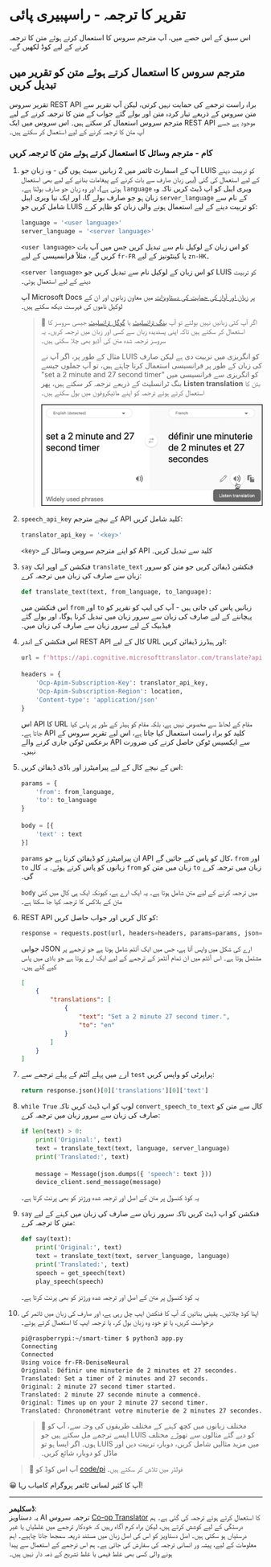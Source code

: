 <!--
CO_OP_TRANSLATOR_METADATA:
{
  "original_hash": "bbb5aa34221fe129dd3ce4d9ec33831a",
  "translation_date": "2025-08-26T23:57:16+00:00",
  "source_file": "6-consumer/lessons/4-multiple-language-support/pi-translate-speech.md",
  "language_code": "ur"
}
-->
# تقریر کا ترجمہ - راسپبیری پائی

اس سبق کے اس حصے میں، آپ مترجم سروس کا استعمال کرتے ہوئے متن کا ترجمہ کرنے کے لیے کوڈ لکھیں گے۔

## مترجم سروس کا استعمال کرتے ہوئے متن کو تقریر میں تبدیل کریں

تقریر سروس REST API براہ راست ترجمے کی حمایت نہیں کرتی، لیکن آپ تقریر سے متن سروس کے ذریعے تیار کردہ متن اور بولے گئے جواب کے متن کا ترجمہ کرنے کے لیے مترجم سروس استعمال کر سکتے ہیں۔ اس سروس میں ایک REST API موجود ہے جسے آپ متن کا ترجمہ کرنے کے لیے استعمال کر سکتے ہیں۔

### کام - مترجم وسائل کا استعمال کرتے ہوئے متن کا ترجمہ کریں

1. آپ کے اسمارٹ ٹائمر میں 2 زبانیں سیٹ ہوں گی - وہ زبان جو LUIS کو تربیت دینے کے لیے استعمال کی گئی (یہی زبان صارف سے بات کرنے کے پیغامات بنانے کے لیے بھی استعمال ہوتی ہے)، اور وہ زبان جو صارف بولتا ہے۔ `language` ویری ایبل کو اپ ڈیٹ کریں تاکہ وہ زبان ہو جو صارف بولے گا، اور ایک نیا ویری ایبل `server_language` کے نام سے شامل کریں جو LUIS کو تربیت دینے کے لیے استعمال ہونے والی زبان کو ظاہر کرے:

    ```python
    language = '<user language>'
    server_language = '<server language>'
    ```

    `<user language>` کو اس زبان کے لوکیل نام سے تبدیل کریں جس میں آپ بات کریں گے، مثلاً فرانسیسی کے لیے `fr-FR` یا کینٹونیز کے لیے `zn-HK`۔

    `<server language>` کو اس زبان کے لوکیل نام سے تبدیل کریں جو LUIS کو تربیت دینے کے لیے استعمال ہوئی۔

    آپ Microsoft Docs پر [زبان اور آواز کی حمایت کی دستاویزات](https://docs.microsoft.com/azure/cognitive-services/speech-service/language-support?WT.mc_id=academic-17441-jabenn#speech-to-text) میں معاون زبانوں اور ان کے لوکیل ناموں کی فہرست دیکھ سکتے ہیں۔

    > 💁 اگر آپ کئی زبانیں نہیں بولتے تو آپ [بنگ ٹرانسلیٹ](https://www.bing.com/translator) یا [گوگل ٹرانسلیٹ](https://translate.google.com) جیسی سروسز کا استعمال کر سکتے ہیں تاکہ اپنی پسندیدہ زبان سے کسی اور زبان میں ترجمہ کریں۔ یہ سروسز ترجمہ شدہ متن کی آڈیو بھی چلا سکتی ہیں۔
    >
    > مثال کے طور پر، اگر آپ نے LUIS کو انگریزی میں تربیت دی ہے لیکن صارف کی زبان کے طور پر فرانسیسی استعمال کرنا چاہتے ہیں، تو آپ جملوں جیسے "set a 2 minute and 27 second timer" کو انگریزی سے فرانسیسی میں بنگ ٹرانسلیٹ کے ذریعے ترجمہ کر سکتے ہیں، پھر **Listen translation** بٹن کا استعمال کرتے ہوئے ترجمہ کو اپنے مائیکروفون میں بول سکتے ہیں۔
    >
    > ![بنگ ٹرانسلیٹ پر Listen translation بٹن](../../../../../translated_images/bing-translate.348aa796d6efe2a92f41ea74a5cf42bb4c63d6faaa08e7f46924e072a35daa48.ur.png)

1. `speech_api_key` کے نیچے مترجم API کلید شامل کریں:

    ```python
    translator_api_key = '<key>'
    ```

    `<key>` کو اپنے مترجم سروس وسائل کے API کلید سے تبدیل کریں۔

1. `say` فنکشن کے اوپر ایک `translate_text` فنکشن ڈیفائن کریں جو متن کو سرور زبان سے صارف کی زبان میں ترجمہ کرے:

    ```python
    def translate_text(text, from_language, to_language):
    ```

    اس فنکشن میں `from` اور `to` زبانیں پاس کی جاتی ہیں - آپ کی ایپ کو تقریر کو پہچاننے کے لیے صارف کی زبان سے سرور زبان میں تبدیل کرنا ہوگا، اور بولے گئے فیڈبیک کے لیے سرور زبان سے صارف کی زبان میں۔

1. اس فنکشن کے اندر REST API کال کے لیے URL اور ہیڈرز ڈیفائن کریں:

    ```python
    url = f'https://api.cognitive.microsofttranslator.com/translate?api-version=3.0'

    headers = {
        'Ocp-Apim-Subscription-Key': translator_api_key,
        'Ocp-Apim-Subscription-Region': location,
        'Content-type': 'application/json'
    }
    ```

    اس API کا URL مقام کے لحاظ سے مخصوص نہیں ہے، بلکہ مقام کو ہیڈر کے طور پر پاس کیا جاتا ہے۔ API کلید کو براہ راست استعمال کیا جاتا ہے، اس لیے تقریر سروس کے برعکس ٹوکن جاری کرنے والے API سے ایکسیس ٹوکن حاصل کرنے کی ضرورت نہیں۔

1. اس کے نیچے کال کے لیے پیرامیٹرز اور باڈی ڈیفائن کریں:

    ```python
    params = {
        'from': from_language,
        'to': to_language
    }

    body = [{
        'text' : text
    }]
    ```

    `params` ان پیرامیٹرز کو ڈیفائن کرتا ہے جو API کال کو پاس کیے جائیں گے، `from` اور `to` زبانوں کو پاس کرتے ہوئے۔ یہ کال `from` زبان میں متن کو `to` زبان میں ترجمہ کرے گی۔

    `body` میں ترجمہ کرنے کے لیے متن شامل ہوتا ہے۔ یہ ایک ارے ہے، کیونکہ ایک ہی کال میں کئی متن کے بلاکس کا ترجمہ کیا جا سکتا ہے۔

1. REST API کو کال کریں اور جواب حاصل کریں:

    ```python
    response = requests.post(url, headers=headers, params=params, json=body)
    ```

    جوابی JSON ارے کی شکل میں واپس آتا ہے، جس میں ایک آئٹم شامل ہوتا ہے جو ترجمے پر مشتمل ہوتا ہے۔ اس آئٹم میں ان تمام آئٹمز کے ترجمے کے لیے ایک ارے ہوتا ہے جو باڈی میں پاس کیے گئے ہیں۔

    ```json
    [
        {
            "translations": [
                {
                    "text": "Set a 2 minute 27 second timer.",
                    "to": "en"
                }
            ]
        }
    ]
    ```

1. ارے میں پہلے آئٹم کے پہلے ترجمے سے `test` پراپرٹی کو واپس کریں:

    ```python
    return response.json()[0]['translations'][0]['text']
    ```

1. `while True` لوپ کو اپ ڈیٹ کریں تاکہ `convert_speech_to_text` کال سے متن کو صارف کی زبان سے سرور زبان میں ترجمہ کرے:

    ```python
    if len(text) > 0:
        print('Original:', text)
        text = translate_text(text, language, server_language)
        print('Translated:', text)

        message = Message(json.dumps({ 'speech': text }))
        device_client.send_message(message)
    ```

    یہ کوڈ کنسول پر متن کے اصل اور ترجمہ شدہ ورژنز کو بھی پرنٹ کرتا ہے۔

1. `say` فنکشن کو اپ ڈیٹ کریں تاکہ سرور زبان سے صارف کی زبان میں کہنے کے لیے متن کا ترجمہ کرے:

    ```python
    def say(text):
        print('Original:', text)
        text = translate_text(text, server_language, language)
        print('Translated:', text)
        speech = get_speech(text)
        play_speech(speech)
    ```

    یہ کوڈ کنسول پر متن کے اصل اور ترجمہ شدہ ورژنز کو بھی پرنٹ کرتا ہے۔

1. اپنا کوڈ چلائیں۔ یقینی بنائیں کہ آپ کا فنکشن ایپ چل رہی ہے، اور صارف کی زبان میں ٹائمر کی درخواست کریں، یا تو خود وہ زبان بول کر، یا ترجمہ ایپ کا استعمال کرتے ہوئے۔

    ```output
    pi@raspberrypi:~/smart-timer $ python3 app.py
    Connecting
    Connected
    Using voice fr-FR-DeniseNeural
    Original: Définir une minuterie de 2 minutes et 27 secondes.
    Translated: Set a timer of 2 minutes and 27 seconds.
    Original: 2 minute 27 second timer started.
    Translated: 2 minute 27 seconde minute a commencé.
    Original: Times up on your 2 minute 27 second timer.
    Translated: Chronométrant votre minuterie de 2 minutes 27 secondes.
    ```

    > 💁 مختلف زبانوں میں کچھ کہنے کے مختلف طریقوں کی وجہ سے، آپ کو ایسے ترجمے مل سکتے ہیں جو LUIS کو دیے گئے مثالوں سے تھوڑے مختلف ہوں۔ اگر ایسا ہو تو LUIS میں مزید مثالیں شامل کریں، دوبارہ تربیت دیں اور ماڈل کو دوبارہ شائع کریں۔

> 💁 آپ اس کوڈ کو [code/pi](../../../../../6-consumer/lessons/4-multiple-language-support/code/pi) فولڈر میں تلاش کر سکتے ہیں۔

😀 آپ کا کثیر لسانی ٹائمر پروگرام کامیاب رہا!

---

**ڈسکلیمر**:  
یہ دستاویز AI ترجمہ سروس [Co-op Translator](https://github.com/Azure/co-op-translator) کا استعمال کرتے ہوئے ترجمہ کی گئی ہے۔ ہم درستگی کے لیے کوشش کرتے ہیں، لیکن براہ کرم آگاہ رہیں کہ خودکار ترجمے میں غلطیاں یا غیر درستیاں ہو سکتی ہیں۔ اصل دستاویز کو اس کی اصل زبان میں مستند ذریعہ سمجھا جانا چاہیے۔ اہم معلومات کے لیے، پیشہ ور انسانی ترجمہ کی سفارش کی جاتی ہے۔ ہم اس ترجمے کے استعمال سے پیدا ہونے والی کسی بھی غلط فہمی یا غلط تشریح کے ذمہ دار نہیں ہیں۔